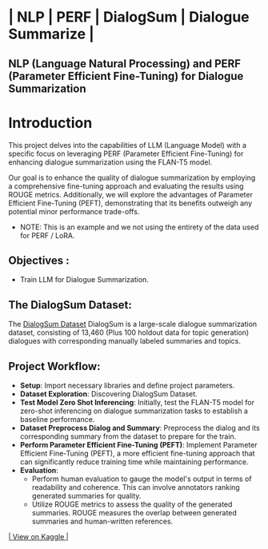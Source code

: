 # | NLP | PERF | DialogSum | Dialogue Summarize | 

## NLP (Language Natural Processing) and PERF (Parameter Efficient Fine-Tuning) for Dialogue Summarization

# <b>Introduction</b>

This project delves into the capabilities of LLM (Language Model) with a specific focus on leveraging PERF (Parameter Efficient Fine-Tuning) for enhancing dialogue summarization using the FLAN-T5 model.

Our goal is to enhance the quality of dialogue summarization by employing a comprehensive fine-tuning approach and evaluating the results using ROUGE metrics. Additionally, we will explore the advantages of Parameter Efficient Fine-Tuning (PEFT), demonstrating that its benefits outweigh any potential minor performance trade-offs.

 - NOTE: This is an example and we not using the entirety of the data used for PERF / LoRA.
 
## Objectives :
 - Train LLM for Dialogue Summarization.
 
 
 ## The DialogSum Dataset:
The [DialogSum Dataset](https://huggingface.co/datasets/knkarthick/dialogsum) DialogSum is a large-scale dialogue summarization dataset, consisting of 13,460 (Plus 100 holdout data for topic generation) dialogues with corresponding manually labeled summaries and topics.

## Project Workflow:

- **Setup**: Import necessary libraries and define project parameters.
- **Dataset Exploration**: Discovering DialogSum Dataset.
- **Test Model Zero Shot Inferencing**: Initially, test the FLAN-T5 model for zero-shot inferencing on dialogue summarization tasks to establish a baseline performance.
- **Dataset Preprocess Dialog and Summary**: Preprocess the dialog and its corresponding summary from the dataset to prepare for the train.
-  **Perform Parameter Efficient Fine-Tuning (PEFT)**: Implement Parameter Efficient Fine-Tuning (PEFT), a more efficient fine-tuning approach that can significantly reduce training time while maintaining performance.
-  **Evaluation**:
    - Perform human evaluation to gauge the model's output in terms of readability and coherence. This can involve annotators ranking generated summaries for quality.
    - Utilize ROUGE metrics to assess the quality of the generated summaries. ROUGE measures the overlap between generated summaries and human-written references.
 
[| View on Kaggle |](https://www.kaggle.com/code/yannicksteph/lnp-perf-dialogsum-dialogue-summarize/)
